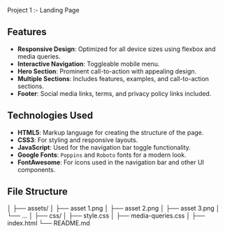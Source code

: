 Project 1 :- Landing Page

## Features

- **Responsive Design**: Optimized for all device sizes using flexbox and media queries.
- **Interactive Navigation**: Toggleable mobile menu.
- **Hero Section**: Prominent call-to-action with appealing design.
- **Multiple Sections**: Includes features, examples, and call-to-action sections.
- **Footer**: Social media links, terms, and privacy policy links included.

## Technologies Used

- **HTML5**: Markup language for creating the structure of the page.
- **CSS3**: For styling and responsive layouts.
- **JavaScript**: Used for the navigation bar toggle functionality.
- **Google Fonts**: `Poppins` and `Roboto` fonts for a modern look.
- **FontAwesome**: For icons used in the navigation bar and other UI components.


## File Structure

│
├── assets/
│   ├── asset 1.png
│   ├── asset 2.png
│   ├── asset 3.png
│   └── ...
│
├── css/
│   ├── style.css
│   ├── media-queries.css
│
├── index.html
└── README.md
